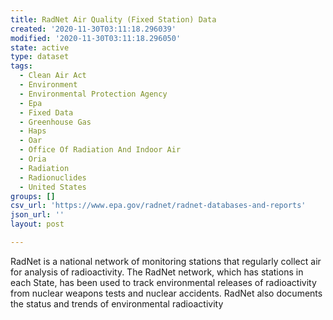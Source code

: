 ```yaml
---
title: RadNet Air Quality (Fixed Station) Data
created: '2020-11-30T03:11:18.296039'
modified: '2020-11-30T03:11:18.296050'
state: active
type: dataset
tags:
  - Clean Air Act
  - Environment
  - Environmental Protection Agency
  - Epa
  - Fixed Data
  - Greenhouse Gas
  - Haps
  - Oar
  - Office Of Radiation And Indoor Air
  - Oria
  - Radiation
  - Radionuclides
  - United States
groups: []
csv_url: 'https://www.epa.gov/radnet/radnet-databases-and-reports'
json_url: ''
layout: post

---
```

RadNet is a national network of monitoring stations that regularly collect air for analysis of radioactivity. The RadNet network, which has stations in each State, has been used to track environmental releases of radioactivity from nuclear weapons tests and nuclear accidents. RadNet also documents the status and trends of environmental radioactivity
